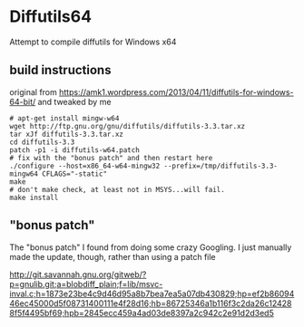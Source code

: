 # Diffutils64
Attempt to compile diffutils for Windows x64

## build instructions
original from https://amk1.wordpress.com/2013/04/11/diffutils-for-windows-64-bit/ and tweaked by me

    # apt-get install mingw-w64
    wget http://ftp.gnu.org/gnu/diffutils/diffutils-3.3.tar.xz
    tar xJf diffutils-3.3.tar.xz
    cd diffutils-3.3
    patch -p1 -i diffutils-w64.patch
    # fix with the "bonus patch" and then restart here
    ./configure --host=x86_64-w64-mingw32 --prefix=/tmp/diffutils-3.3-mingw64 CFLAGS="-static"
    make
    # don't make check, at least not in MSYS...will fail.
    make install

## "bonus patch"

The "bonus patch" I found from doing some crazy Googling.  I just manually made the update, though, rather than using a patch file

http://git.savannah.gnu.org/gitweb/?p=gnulib.git;a=blobdiff_plain;f=lib/msvc-inval.c;h=1873e23be4c9d46d95a8b7bea7ea5a07db430829;hp=ef2b8609446ec45000d5f08731400111e4f28d16;hb=86725346a1b116f3c2da26c124288f5f4495bf69;hpb=2845ecc459a4ad03de8397a2c942c2e91d2d3ed5
